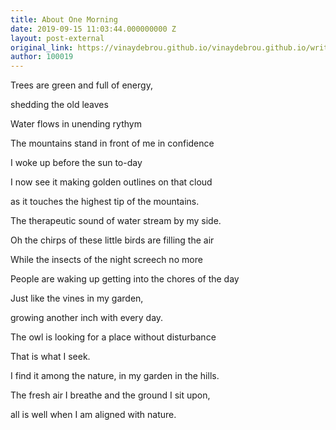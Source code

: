 ```yaml
---
title: About One Morning
date: 2019-09-15 11:03:44.000000000 Z
layout: post-external
original_link: https://vinaydebrou.github.io/vinaydebrou.github.io/writing/poem/2019/09/15/about-one-morning.html
author: 100019
---
```


Trees are green and full of energy,

shedding the old leaves

Water flows in unending rythym

The mountains stand in front of me in confidence

I woke up before the sun to-day

I now see it making golden outlines on that cloud

as it touches the highest tip of the mountains.

The therapeutic sound of water stream by my side.

Oh the chirps of these little birds are filling the air

While the insects of the night screech no more

People are waking up getting into the chores of the day

Just like the vines in my garden,

growing another inch with every day.

The owl is looking for a place without disturbance

That is what I seek.

I find it among the nature, in my garden in the hills.

The fresh air I breathe and the ground I sit upon,

all is well when I am aligned with nature.

